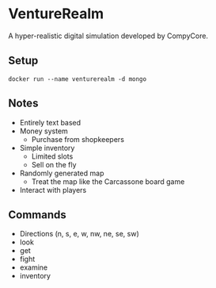 # VentureRealm
A hyper-realistic digital simulation developed by CompyCore.

## Setup
```
docker run --name venturerealm -d mongo
```

## Notes
- Entirely text based
- Money system
	- Purchase from shopkeepers
- Simple inventory
	- Limited slots
	- Sell on the fly
- Randomly generated map
	- Treat the map like the Carcassone board game
- Interact with players

## Commands
- Directions (n, s, e, w, nw, ne, se, sw)
- look
- get
- fight
- examine
- inventory

